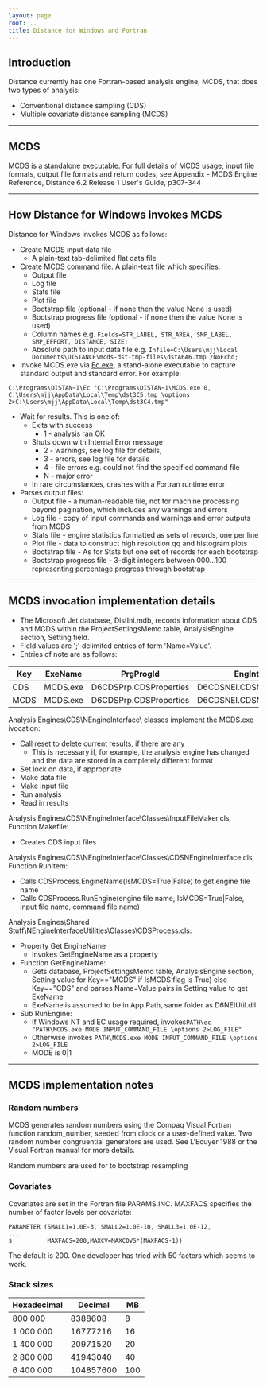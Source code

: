 ```yaml
---
layout: page
root: ..
title: Distance for Windows and Fortran
---
```


## Introduction

Distance currently has one Fortran-based analysis engine, MCDS, that does two types of analysis:

* Conventional distance sampling (CDS)
* Multiple covariate distance sampling (MCDS)

---

## MCDS

MCDS is a standalone executable. For full details of MCDS usage, input file formats, output file formats and return codes, see Appendix - MCDS Engine Reference, Distance 6.2 Release 1 User's Guide, p307-344

---

## How Distance for Windows invokes MCDS

Distance for Windows invokes MCDS as follows:

* Create MCDS input data file
  - A plain-text tab-delimited flat data file
* Create MCDS command file. A plain-text file which specifies:
  - Output file
  - Log file
  - Stats file
  - Plot file
  - Bootstrap file (optional - if none then the value None is used)
  - Bootstrap progress file (optional - if none then the value None is used)
  - Column names e.g. `Fields=STR_LABEL, STR_AREA, SMP_LABEL, SMP_EFFORT, DISTANCE, SIZE;`
  - Absolute path to input data file e.g. `Infile=C:\Users\mjj\Local Documents\DISTANCE\mcds-dst-tmp-files\dstA6A6.tmp /NoEcho;`
* Invoke MCDS.exe via [Ec.exe](../develop/BuildFortran.html#run-ec-exe), a stand-alone executable to capture standard output and standard error. For example:

<p/>

    C:\Programs\DISTAN~1\Ec "C:\Programs\DISTAN~1\MCDS.exe 0, C:\Users\mjj\AppData\Local\Temp\dst3C5.tmp \options 2>C:\Users\mjj\AppData\Local\Temp\dst3C4.tmp" 

* Wait for results. This is one of:
  - Exits with success
    - 1 - analysis ran OK
  - Shuts down with Internal Error message
    - 2 - warnings, see log file for details,
    - 3 - errors, see log file for details
    - 4 - file errors e.g. could not find the specified command file
    - N - major error
  - In rare circumstances, crashes with a Fortran runtime error
* Parses output files:
  - Output file - a human-readable file, not for machine processing beyond pagination, which includes any warnings and errors
  - Log file - copy of input commands and warnings and error outputs from MCDS
  - Stats file - engine statistics formatted as sets of records, one per line
  - Plot file - data to construct high resolution qq and histogram plots
  - Bootstrap file -  As for Stats but one set of records for each bootstrap
  - Bootstrap progress file - 3-digit integers between 000...100 representing percentage progress through bootstrap

---

## MCDS invocation implementation details

* The Microsoft Jet database, DistIni.mdb, records information about CDS and MCDS within the ProjectSettingsMemo table, AnalysisEngine section, Setting field. 
* Field values are  ';' delimited entries of form 'Name=Value'.
* Entries of note are as follows:

| Key | ExeName | PrgProgId | EngIntProgId | LogPropId | ResProgId | 
| --- | ------- | --------- | ------------ | --------- | --------- |
| CDS | MCDS.exe | D6CDSPrp.CDSProperties | D6CDSNEI.CDSNEngineInterface | D6CDSDet.CDSLog | D6CDSDet.CDSResults |
| MCDS | MCDS.exe | D6CDSPrp.CDSProperties | D6CDSNEI.CDSNEngineInterface | D6CDSDet.CDSLog | D6CDSDet.CDSResults |

Analysis Engines\CDS\NEngineInterface\ classes implement the MCDS.exe ivocation:

* Call reset to delete current results, if there are any
  - This is necessary if, for example, the analysis engine has changed and the data are stored in a completely different format
* Set lock on data, if appropriate
* Make data file
* Make input file
* Run analysis
* Read in results

Analysis Engines\CDS\NEngineInterface\Classes\InputFileMaker.cls, Function Makefile:

* Creates CDS input files

Analysis Engines\CDS\NEngineInterface\Classes\CDSNEngineInterface.cls,  Function RunItem:

* Calls CDSProcess.EngineName(IsMCDS=True\|False) to get engine file name
* Calls CDSProcess.RunEngine(engine file name, IsMCDS=True\|False, input file name, command file name)

Analysis Engines\Shared Stuff\NEngineInterfaceUtilities\Classes\CDSProcess.cls:

* Property Get EngineName
  - Invokes GetEngineName as a property
* Function GetEngineName:
  - Gets database, ProjectSettingsMemo table, AnalysisEngine section, Setting value for Key=="MCDS" if IsMCDS flag is True) else Key=="CDS" and parses Name=Value pairs in Setting value to get ExeName
  - ExeName is assumed to be in App.Path, same folder as D6NEIUtil.dll
* Sub RunEngine:
  - If Windows NT and EC usage required, invokes`PATH\ec "PATH\MCDS.exe MODE INPUT_COMMAND_FILE \options 2>LOG_FILE"`
  - Otherwise invokes `PATH\MCDS.exe MODE INPUT_COMMAND_FILE \options 2>LOG_FILE`
  - MODE is 0\|1

---

## MCDS implementation notes

### Random numbers

MCDS generates random numbers using the Compaq Visual Fortran function random_number, seeded from clock or a user-defined value. Two random number congruential generators are used. See L'Ecuyer 1988 or the Visual Fortran manual for more details.

Random numbers are used for to bootstrap resampling

### Covariates

Covariates are set in the Fortran file PARAMS.INC.  MAXFACS specifies the number of factor levels per covariate:

<p/>

    PARAMETER (SMALL1=1.0E-3, SMALL2=1.0E-10, SMALL3=1.0E-12,
    ...
    $          MAXFACS=200,MAXCV=MAXCOVS*(MAXFACS-1))

The default is 200. One developer has tried with 50 factors which seems to work.

### Stack sizes

| Hexadecimal | Decimal   | MB  |
| ----------- | --------- | --- |
|   800 000   |   8388608 |   8 |
| 1 000 000   |  16777216 |  16 |
| 1 400 000   |  20971520 |  20 |
| 2 800 000   |  41943040 |  40 |
| 6 400 000   | 104857600 | 100 |
